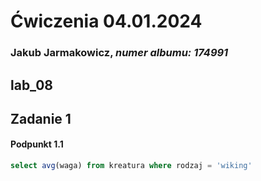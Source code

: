 # Ćwiczenia 04.01.2024
### Jakub Jarmakowicz, _numer albumu: 174991_
## lab_08
## Zadanie 1
#### Podpunkt 1.1
```sql
select avg(waga) from kreatura where rodzaj = 'wiking'
```
